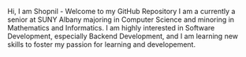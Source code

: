 Hi, I am Shopnil - Welcome to my GitHub Repository
I am a currently a senior at SUNY Albany majoring in Computer Science and minoring in Mathematics and Informatics. I am highly interested in Software Development, especially Backend Development, and I am learning new skills to foster my passion for learning and developement. 

<!--
- 🔭 I’m currently studying at SUNY Albany 
- 🌱 I’m currently learning React.js, App Development, Computer Communication Networks
- 🤔 I’m looking for an internship or a full-time position as a Software Engineer.
- 📫 How to reach me: sshahriar2@albany.edu or shopnil.shahriar@gmail.com
- 😄 Pronouns: He/Him/His
- ⚡ Fun fact: I am an international student from Bangladesh 
-->
